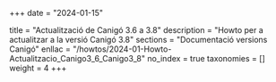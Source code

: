 +++
date        = "2024-01-15"

title       = "Actualització de Canigó 3.6 a 3.8"
description = "Howto per a actualitzar a la versió Canigó 3.8"
sections    = "Documentació versions Canigó"
enllac		= "/howtos/2024-01-Howto-Actualitzacio_Canigo3_6_Canigo3_8"
no_index 	= true
taxonomies  = []
weight 		= 4
+++
